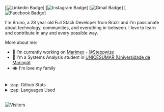 [![Linkedin Badge](https://img.shields.io/badge/-LinkedIn-blue?style=flat-square&logo=Linkedin&logoColor=white&link=https://www.linkedin.com/in/brunodejesussouza/)]
[![Instagram Badge](https://img.shields.io/badge/-Instagram-purple?style=flat-square&logo=Instagram&logoColor=white&link=https://www.instagram.com/brunolegitimo/)]
[![Gmail Badge](https://img.shields.io/badge/-Gmail-c14438?style=flat-square&logo=Gmail&logoColor=white&link=mailto:souza0010@gmail.com)]
[![Facebook Badge](https://img.shields.io/badge/-Facebook-blue?style=flat-square&logo=Facebook&logoColor=white&link=https://www.facebook.com/souza0010/)]

I'm Bruno, a 28 year old Full Stack Developer from Brazil and I'm passionate about technology, communities, and everything in-between. I love to learn and contribute in any and every possible way.

More about me:
- :office: I’m currently working on [Marimex](https://www.marimex.com.br/) - [@Steppwize](https://github.com/steppwize)
- :school: I'm a Systems Analysis student in [UNICESUMAR (Universidade de Maringá)](https://www.unicesumar.edu.br/ead/)
- :family: I'm love my family
<br/>

<details>
  <summary>:zap: Github Stats</summary>
  <img src="https://github-readme-stats.vercel.app/api?username=brunosouzza&&show_icons=true&title_color=222222&icon_color=03A87C&text_color=333333&bg_color=ffffff">
</details>

<details>
  <summary>:zap: Languages Used</summary>
  <img src="https://github-readme-stats.vercel.app/api/top-langs/?username=brunosouzza&layout=compact&bg_color=ffffff&text_color=333333">
</details>
<br/>

![Visitors](https://visitor-badge.glitch.me/badge?page_id=github/brunosouzza)
